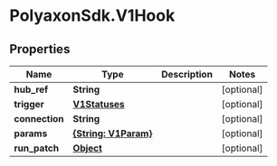 # PolyaxonSdk.V1Hook

## Properties

Name | Type | Description | Notes
------------ | ------------- | ------------- | -------------
**hub_ref** | **String** |  | [optional] 
**trigger** | [**V1Statuses**](V1Statuses.md) |  | [optional] 
**connection** | **String** |  | [optional] 
**params** | [**{String: V1Param}**](V1Param.md) |  | [optional] 
**run_patch** | [**Object**](.md) |  | [optional] 


